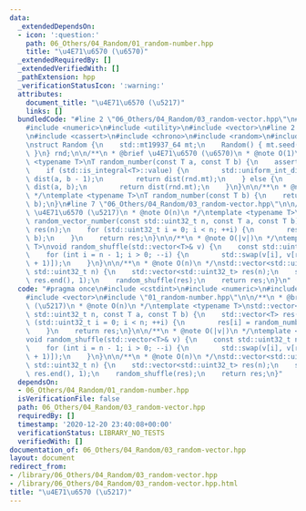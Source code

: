 ```yaml
---
data:
  _extendedDependsOn:
  - icon: ':question:'
    path: 06_Others/04_Random/01_random-number.hpp
    title: "\u4E71\u6570 (\u6570)"
  _extendedRequiredBy: []
  _extendedVerifiedWith: []
  _pathExtension: hpp
  _verificationStatusIcon: ':warning:'
  attributes:
    document_title: "\u4E71\u6570 (\u5217)"
    links: []
  bundledCode: "#line 2 \"06_Others/04_Random/03_random-vector.hpp\"\n#include <cstdint>\n\
    #include <numeric>\n#include <utility>\n#include <vector>\n#line 2 \"06_Others/04_Random/01_random-number.hpp\"\
    \n#include <cassert>\n#include <chrono>\n#include <random>\n#include <type_traits>\n\
    \nstruct Random {\n    std::mt19937_64 mt;\n    Random() { mt.seed(std::chrono::steady_clock::now().time_since_epoch().count());\
    \ }\n} rnd;\n\n/**\n * @brief \u4E71\u6570 (\u6570)\n * @note O(1)\n */\ntemplate\
    \ <typename T>\nT random_number(const T a, const T b) {\n    assert(a < b);\n\
    \    if (std::is_integral<T>::value) {\n        std::uniform_int_distribution<T>\
    \ dist(a, b - 1);\n        return dist(rnd.mt);\n    } else {\n        std::uniform_real_distribution<>\
    \ dist(a, b);\n        return dist(rnd.mt);\n    }\n}\n\n/**\n * @note O(1)\n\
    \ */\ntemplate <typename T>\nT random_number(const T b) {\n    return random_number(T(0),\
    \ b);\n}\n#line 7 \"06_Others/04_Random/03_random-vector.hpp\"\n\n/**\n * @brief\
    \ \u4E71\u6570 (\u5217)\n * @note O(n)\n */\ntemplate <typename T>\nstd::vector<T>\
    \ random_vector_number(const std::uint32_t n, const T a, const T b) {\n    std::vector<T>\
    \ res(n);\n    for (std::uint32_t i = 0; i < n; ++i) {\n        res[i] = random_number(a,\
    \ b);\n    }\n    return res;\n}\n\n/**\n * @note O(|v|)\n */\ntemplate <typename\
    \ T>\nvoid random_shuffle(std::vector<T>& v) {\n    const std::uint32_t n = v.size();\n\
    \    for (int i = n - 1; i > 0; --i) {\n        std::swap(v[i], v[random_number(i\
    \ + 1)]);\n    }\n}\n\n/**\n * @note O(n)\n */\nstd::vector<std::uint32_t> random_permutation(const\
    \ std::uint32_t n) {\n    std::vector<std::uint32_t> res(n);\n    std::iota(res.begin(),\
    \ res.end(), 1);\n    random_shuffle(res);\n    return res;\n}\n"
  code: "#pragma once\n#include <cstdint>\n#include <numeric>\n#include <utility>\n\
    #include <vector>\n#include \"01_random-number.hpp\"\n\n/**\n * @brief \u4E71\u6570\
    \ (\u5217)\n * @note O(n)\n */\ntemplate <typename T>\nstd::vector<T> random_vector_number(const\
    \ std::uint32_t n, const T a, const T b) {\n    std::vector<T> res(n);\n    for\
    \ (std::uint32_t i = 0; i < n; ++i) {\n        res[i] = random_number(a, b);\n\
    \    }\n    return res;\n}\n\n/**\n * @note O(|v|)\n */\ntemplate <typename T>\n\
    void random_shuffle(std::vector<T>& v) {\n    const std::uint32_t n = v.size();\n\
    \    for (int i = n - 1; i > 0; --i) {\n        std::swap(v[i], v[random_number(i\
    \ + 1)]);\n    }\n}\n\n/**\n * @note O(n)\n */\nstd::vector<std::uint32_t> random_permutation(const\
    \ std::uint32_t n) {\n    std::vector<std::uint32_t> res(n);\n    std::iota(res.begin(),\
    \ res.end(), 1);\n    random_shuffle(res);\n    return res;\n}"
  dependsOn:
  - 06_Others/04_Random/01_random-number.hpp
  isVerificationFile: false
  path: 06_Others/04_Random/03_random-vector.hpp
  requiredBy: []
  timestamp: '2020-12-20 23:40:08+00:00'
  verificationStatus: LIBRARY_NO_TESTS
  verifiedWith: []
documentation_of: 06_Others/04_Random/03_random-vector.hpp
layout: document
redirect_from:
- /library/06_Others/04_Random/03_random-vector.hpp
- /library/06_Others/04_Random/03_random-vector.hpp.html
title: "\u4E71\u6570 (\u5217)"
---
```

